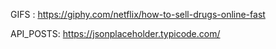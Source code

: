 GIFS : https://giphy.com/netflix/how-to-sell-drugs-online-fast


API_POSTS: https://jsonplaceholder.typicode.com/